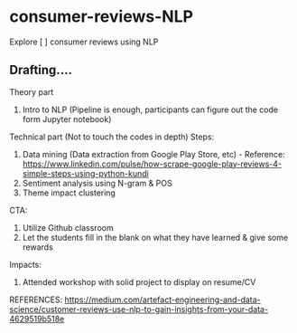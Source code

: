 # consumer-reviews-NLP
Explore [ ] consumer reviews using NLP

## Drafting....

Theory part
1. Intro to NLP (Pipeline is enough, participants can figure out the code form Jupyter notebook)

Technical part (Not to touch the codes in depth)
Steps:
1. Data mining (Data extraction from Google Play Store, etc) - Reference: https://www.linkedin.com/pulse/how-scrape-google-play-reviews-4-simple-steps-using-python-kundi
2. Sentiment analysis using N-gram & POS
3. Theme impact clustering

CTA:
1. Utilize Github classroom
2. Let the students fill in the blank on what they have learned & give some rewards

Impacts:
1. Attended workshop with solid project to display on resume/CV

REFERENCES:
https://medium.com/artefact-engineering-and-data-science/customer-reviews-use-nlp-to-gain-insights-from-your-data-4629519b518e

